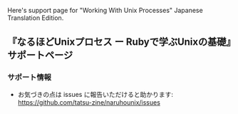 Here's support page for "Working With Unix Processes" Japanese Translation Edition.

## 『なるほどUnixプロセス ー Rubyで学ぶUnixの基礎』サポートページ

### サポート情報

* お気づきの点は issues に報告いただけると助かります: https://github.com/tatsu-zine/naruhounix/issues

